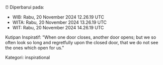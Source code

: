 ⏰ Diperbarui pada:
- WIB: Rabu, 20 November 2024 12.26.19 UTC
- WITA: Rabu, 20 November 2024 13.26.19 UTC
- WIT: Rabu, 20 November 2024 14.26.19 UTC

Kutipan Inspiratif:
"When one door closes, another door opens; but we so often look so long and regretfully upon the closed door, that we do not see the ones which open for us."


Kategori: inspirational

